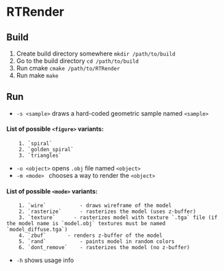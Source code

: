 # RTRender

## Build
  1. Create build directory somewhere `mkdir /path/to/build`
  2. Go to the build directory `cd /path/to/build`
  3. Run cmake `cmake /path/to/RTRender`
  4. Run make `make`

## Run
  * `-s <sample>`    draws a hard-coded geometric sample named `<sample>`
#### List of possible `<figure>` variants:
        1. `spiral`
        2. `golden_spiral`
        3. `triangles`
      
          
  * `-o <object>`    opens `.obj` file named `<object>`
  * `-m <mode> `     chooses a way to render the `<object>`
#### List of possible `<mode>` variants:
        1. `wire`           - draws wireframe of the model
        2. `rasterize`      - rasterizes the model (uses z-buffer)
        3. `texture`      - rasterizes model with texture `.tga` file (if the model name is `model.obj` textures must be named `model_diffuse.tga`)
        4. `zbuf`       - renders z-buffer of the model
        5. `rand`           - paints model in random colors
        6. `dont_remove`    - rasterizes the model (no z-buffer)
      
  * `-h`     shows usage info
